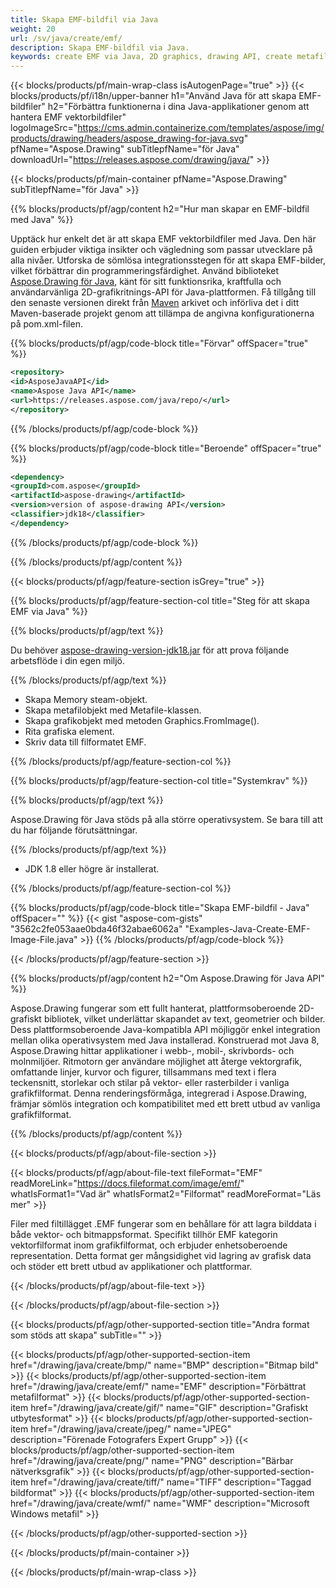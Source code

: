 ```yaml
---
title: Skapa EMF-bildfil via Java
weight: 20
url: /sv/java/create/emf/
description: Skapa EMF-bildfil via Java.
keywords: create EMF via Java, 2D graphics, drawing API, create metafile in Java, Drawing för Java, save EMF image file, cross-platform 2D graphic library, Metafile class, vector graphics drawing, draw line, EMF image file, Graphics file formats
---
```


{{< blocks/products/pf/main-wrap-class isAutogenPage="true" >}}
{{< blocks/products/pf/i18n/upper-banner h1="Använd Java för att skapa EMF-bildfiler" h2="Förbättra funktionerna i dina Java-applikationer genom att hantera EMF vektorbildfiler" logoImageSrc="https://cms.admin.containerize.com/templates/aspose/img/products/drawing/headers/aspose_drawing-for-java.svg" pfName="Aspose.Drawing" subTitlepfName="för Java" downloadUrl="https://releases.aspose.com/drawing/java/" >}}

{{< blocks/products/pf/main-container pfName="Aspose.Drawing" subTitlepfName="för Java" >}}


{{% blocks/products/pf/agp/content h2="Hur man skapar en EMF-bildfil med Java" %}}

Upptäck hur enkelt det är att skapa EMF vektorbildfiler med Java. Den här guiden erbjuder viktiga insikter och vägledning som passar utvecklare på alla nivåer. Utforska de sömlösa integrationsstegen för att skapa EMF-bilder, vilket förbättrar din programmeringsfärdighet. Använd biblioteket [Aspose.Drawing för Java](https://products.aspose.com/drawing/java), känt för sitt funktionsrika, kraftfulla och användarvänliga 2D-grafikritnings-API för Java-plattformen. Få tillgång till den senaste versionen direkt från [Maven](https://releases.aspose.com/java/repo/com/aspose/aspose-drawing/) arkivet och införliva det i ditt Maven-baserade projekt genom att tillämpa de angivna konfigurationerna på pom.xml-filen.

{{% blocks/products/pf/agp/code-block title="Förvar" offSpacer="true" %}}

```xml
<repository>
<id>AsposeJavaAPI</id>
<name>Aspose Java API</name>
<url>https://releases.aspose.com/java/repo/</url>
</repository>
```

{{% /blocks/products/pf/agp/code-block %}}

{{% blocks/products/pf/agp/code-block title="Beroende" offSpacer="true" %}}

```xml
<dependency>
<groupId>com.aspose</groupId>
<artifactId>aspose-drawing</artifactId>
<version>version of aspose-drawing API</version>
<classifier>jdk18</classifier>
</dependency>
```

{{% /blocks/products/pf/agp/code-block %}}

{{% /blocks/products/pf/agp/content %}}


{{< blocks/products/pf/agp/feature-section isGrey="true" >}}

{{% blocks/products/pf/agp/feature-section-col title="Steg för att skapa EMF via Java" %}}

{{% blocks/products/pf/agp/text %}}

Du behöver [aspose-drawing-version-jdk18.jar](https://releases.aspose.com/drawing/java/) för att prova följande arbetsflöde i din egen miljö.

{{% /blocks/products/pf/agp/text %}}

+ Skapa Memory steam-objekt.
+ Skapa metafilobjekt med Metafile-klassen.
+ Skapa grafikobjekt med metoden Graphics.FromImage().
+ Rita grafiska element.
+ Skriv data till filformatet EMF.

{{% /blocks/products/pf/agp/feature-section-col %}}

{{% blocks/products/pf/agp/feature-section-col title="Systemkrav" %}}

{{% blocks/products/pf/agp/text %}}

Aspose.Drawing för Java stöds på alla större operativsystem. Se bara till att du har följande förutsättningar.

{{% /blocks/products/pf/agp/text %}}

- JDK 1.8 eller högre är installerat.

{{% /blocks/products/pf/agp/feature-section-col %}}

{{% blocks/products/pf/agp/code-block title="Skapa EMF-bildfil - Java" offSpacer="" %}}
{{< gist "aspose-com-gists" "3562c2fe053aae0bda46f32abae6062a" "Examples-Java-Create-EMF-Image-File.java" >}}
{{% /blocks/products/pf/agp/code-block %}}

{{< /blocks/products/pf/agp/feature-section >}}


<!-- aboutfile Starts -->

{{% blocks/products/pf/agp/content h2="Om Aspose.Drawing för Java API" %}}

Aspose.Drawing fungerar som ett fullt hanterat, plattformsoberoende 2D-grafiskt bibliotek, vilket underlättar skapandet av text, geometrier och bilder. Dess plattformsoberoende Java-kompatibla API möjliggör enkel integration mellan olika operativsystem med Java installerad. Konstruerad mot Java 8, Aspose.Drawing hittar applikationer i webb-, mobil-, skrivbords- och molnmiljöer. Ritmotorn ger användare möjlighet att återge vektorgrafik, omfattande linjer, kurvor och figurer, tillsammans med text i flera teckensnitt, storlekar och stilar på vektor- eller rasterbilder i vanliga grafikfilformat. Denna renderingsförmåga, integrerad i Aspose.Drawing, främjar sömlös integration och kompatibilitet med ett brett utbud av vanliga grafikfilformat.

{{% /blocks/products/pf/agp/content %}}


{{< blocks/products/pf/agp/about-file-section >}}

{{< blocks/products/pf/agp/about-file-text fileFormat="EMF" readMoreLink="https://docs.fileformat.com/image/emf/" whatIsFormat1="Vad är" whatIsFormat2="Filformat" readMoreFormat="Läs mer" >}}

Filer med filtillägget .EMF fungerar som en behållare för att lagra bilddata i både vektor- och bitmappsformat. Specifikt tillhör EMF kategorin vektorfilformat inom grafikfilformat, och erbjuder enhetsoberoende representation. Detta format ger mångsidighet vid lagring av grafisk data och stöder ett brett utbud av applikationer och plattformar.

{{< /blocks/products/pf/agp/about-file-text >}}

{{< /blocks/products/pf/agp/about-file-section >}}

<!-- aboutfile Ends -->


{{< blocks/products/pf/agp/other-supported-section title="Andra format som stöds att skapa" subTitle="" >}}

{{< blocks/products/pf/agp/other-supported-section-item href="/drawing/java/create/bmp/" name="BMP" description="Bitmap bild" >}}
{{< blocks/products/pf/agp/other-supported-section-item href="/drawing/java/create/emf/" name="EMF" description="Förbättrat metafilformat" >}}
{{< blocks/products/pf/agp/other-supported-section-item href="/drawing/java/create/gif/" name="GIF" description="Grafiskt utbytesformat" >}}
{{< blocks/products/pf/agp/other-supported-section-item href="/drawing/java/create/jpeg/" name="JPEG" description="Förenade Fotografers Expert Grupp" >}}
{{< blocks/products/pf/agp/other-supported-section-item href="/drawing/java/create/png/" name="PNG" description="Bärbar nätverksgrafik" >}}
{{< blocks/products/pf/agp/other-supported-section-item href="/drawing/java/create/tiff/" name="TIFF" description="Taggad bildformat" >}}
{{< blocks/products/pf/agp/other-supported-section-item href="/drawing/java/create/wmf/" name="WMF" description="Microsoft Windows metafil" >}}


{{< /blocks/products/pf/agp/other-supported-section >}}

{{< /blocks/products/pf/main-container >}}

{{< /blocks/products/pf/main-wrap-class >}}
